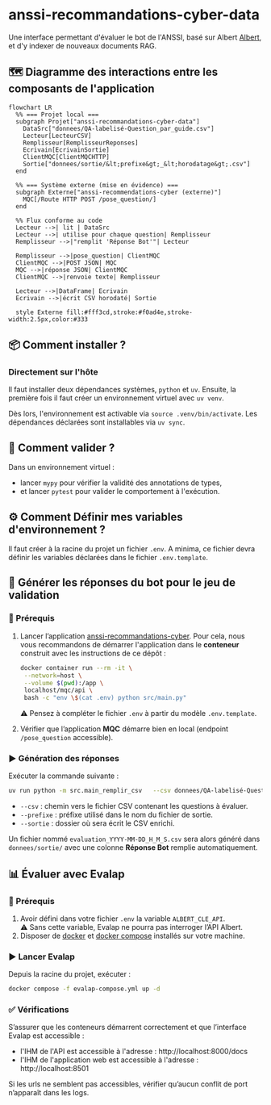 # anssi-recommandations-cyber-data

Une interface permettant d'évaluer le bot de l'ANSSI, basé sur Albert [Albert](https://github.com/betagouv/anssi-recommandations-cyber), et d'y indexer de nouveaux documents RAG.

## 🗺️ Diagramme des interactions entre les composants de l'application

```mermaid
flowchart LR
  %% === Projet local ===
  subgraph Projet["anssi-recommandations-cyber-data"]
    DataSrc["donnees/QA-labelisé-Question_par_guide.csv"]
    Lecteur[LecteurCSV]
    Remplisseur[RemplisseurReponses]
    Ecrivain[EcrivainSortie]
    ClientMQC[ClientMQCHTTP]
    Sortie["donnees/sortie/&lt;prefixe&gt;_&lt;horodatage&gt;.csv"]
  end

  %% === Système externe (mise en évidence) ===
  subgraph Externe["anssi-recommendations-cyber (externe)"]
    MQC[/Route HTTP POST /pose_question/]
  end

  %% Flux conforme au code
  Lecteur -->| lit | DataSrc
  Lecteur -->| utilise pour chaque question| Remplisseur
  Remplisseur -->|"remplit 'Réponse Bot'"| Lecteur

  Remplisseur -->|pose_question| ClientMQC
  ClientMQC -->|POST JSON| MQC
  MQC -->|réponse JSON| ClientMQC
  ClientMQC -->|renvoie texte| Remplisseur

  Lecteur -->|DataFrame| Ecrivain
  Ecrivain -->|écrit CSV horodaté| Sortie

  style Externe fill:#fff3cd,stroke:#f0ad4e,stroke-width:2.5px,color:#333
```

## 📦 Comment installer ?

### Directement sur l'hôte

Il faut installer deux dépendances systèmes, `python` et `uv`.
Ensuite, la première fois il faut créer un environnement virtuel avec `uv venv`.

Dès lors, l'environnement est activable via `source .venv/bin/activate`.
Les dépendances déclarées sont installables via `uv sync`.

## 🧪 Comment valider ?

Dans un environnement virtuel :
* lancer `mypy` pour vérifier la validité des annotations de types,
* et lancer `pytest` pour valider le comportement à l'exécution.

## ⚙️ Comment Définir mes variables d'environnement ?

Il faut créer à la racine du projet un fichier `.env`.
A minima, ce fichier devra définir les variables déclarées dans le fichier `.env.template`.

## 🧪 Générer les réponses du bot pour le jeu de validation

### 🎒 Prérequis

1. Lancer l’application [anssi-recommandations-cyber](https://github.com/betagouv/anssi-recommandations-cyber).
Pour cela, nous vous recommandons de démarrer l'application dans le **conteneur** construit avec les instructions de ce dépôt :  
   ```bash
   docker container run --rm -it \
    --network=host \
    --volume $(pwd):/app \
    localhost/mqc/api \
    bash -c "env \$(cat .env) python src/main.py"
    ```
   ⚠️ Pensez à compléter le fichier `.env` à partir du modèle `.env.template`.

2. Vérifier que l’application **MQC** démarre bien en local (endpoint `/pose_question` accessible).

### ▶️ Génération des réponses

Exécuter la commande suivante :

```bash
uv run python -m src.main_remplir_csv   --csv donnees/QA-labelisé-Question_par_guide.csv   --prefixe evaluation   --sortie donnees/sortie
```

- `--csv` : chemin vers le fichier CSV contenant les questions à évaluer.  
- `--prefixe` : préfixe utilisé dans le nom du fichier de sortie.  
- `--sortie` : dossier où sera écrit le CSV enrichi.  

Un fichier nommé `evaluation_YYYY-MM-DD_H_M_S.csv` sera alors généré dans `donnees/sortie/` avec une colonne **Réponse Bot** remplie automatiquement.

## 📊 Évaluer avec Evalap

### 🎒 Prérequis

1. Avoir défini dans votre fichier `.env` la variable `ALBERT_CLE_API`.  
⚠️ Sans cette variable, Evalap ne pourra pas interroger l’API Albert.
2. Disposer de [docker](https://docs.docker.com/get-docker/) et [docker compose](https://docs.docker.com/compose/install/) installés sur votre machine.  

### ▶️ Lancer Evalap

Depuis la racine du projet, exécuter :

```bash
docker compose -f evalap-compose.yml up -d
```

### ✅ Vérifications

S’assurer que les conteneurs démarrent correctement et que l’interface Evalap est accessible :
- l'IHM de l'API est accessible à l'adresse : http://localhost:8000/docs
- l'IHM de l'application web est accessible à l'adresse : http://localhost:8501

Si les urls ne semblent pas accessibles, vérifier qu’aucun conflit de port n’apparaît dans les logs.
